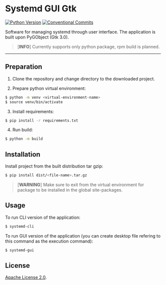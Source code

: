 # Systemd GUI Gtk

[![Python Version](https://img.shields.io/badge/python-=>3.8-brightgreen)](https://python.org/)
[![Conventional Commits](https://img.shields.io/badge/conventional_commits-1.0.0-yellow)](https://python.org/)

Software for managing systemd through user interface. The application is built upon PyGObject (Gtk 3.0).

> [__INFO__] Currently supports only python package, rpm build is planned.

---

## Preparation
1) Clone the repository and change directory to the downloaded project.

2) Prepare python virtual environment:
```bash
$ python -m venv <virtual-environment-name>
$ source venv/bin/activate
```

3) Install requirements:
```bash
$ pip install -r requirements.txt
```

4) Run build:
```bash
$ python -m build
```

## Installation
Install project from the built distribution tar gzip:
```bash
$ pip install dist/<file-name>.tar.gz
```
> [__WARNING__] Make sure to exit from the virtual environment for package to be installed in the global site-packages.

## Usage
To run CLI version of the application:
```bash
$ systemd-cli
```

To run GUI version of the application (you can create desktop file refering to this command as the execution command):
```bash
$ systemd-gui
```

## License
[Apache License 2.0](LICENSE).
